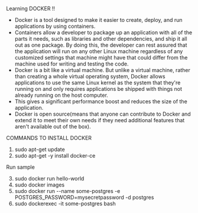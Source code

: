 Learning DOCKER !!

- Docker is a tool designed to make it easier to create, deploy, and run applications by using containers. 
- Containers allow a developer to package up an application with all of the parts it needs, such as libraries and other dependencies, and ship it all out as one package. By doing this, the developer can rest assured that the application will run on any other Linux machine regardless of any customized settings that machine might have that could differ from the machine used for writing and testing the code.
- Docker is a bit like a virtual machine. But unlike a virtual machine, rather than creating a whole virtual operating system, Docker allows applications to use the same Linux kernel as the system that they're running on and only requires applications be shipped with things not already running on the host computer. 
- This gives a significant performance boost and reduces the size of the application.
- Docker is open source(means that anyone can contribute to Docker and extend it to meet their own needs if they need additional features that aren't available out of the box).

COMMANDS TO INSTALL DOCKER

1. sudo apt-get update 
2. sudo apt-get -y install docker-ce

Run sample

3. sudo docker run hello-world
4. sudo docker images 
5. sudo docker run --name some-postgres -e POSTGRES_PASSWORD=mysecretpassword -d postgres
6. sudo dockerexec -it some-postgres bash
